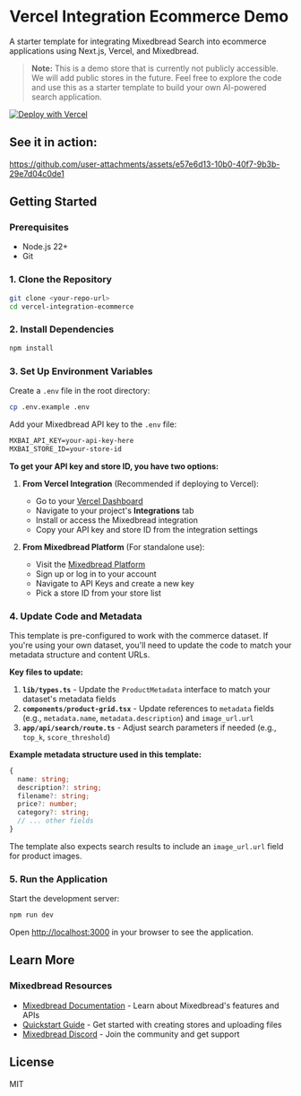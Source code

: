 # Vercel Integration Ecommerce Demo

A starter template for integrating Mixedbread Search into ecommerce applications using Next.js, Vercel, and Mixedbread.

> **Note:** This is a demo store that is currently not publicly accessible. We will add public stores in the future. Feel free to explore the code and use this as a starter template to build your own AI-powered search application.

[![Deploy with Vercel](https://vercel.com/button)](https://vercel.com/new/clone?repository-url=https%3A%2F%2Fgithub.com%2Fmixedbread-ai%2Fvercel-integration-ecommerce&project-name=mixedbread-ecommerce-app&repository-name=mixedbread-ecommerce-app&redirect-url=https%3A%2F%2Fwww.mixedbread.com&developer-id=oac_iRJgsiA4yYT8aHOJIoLeoSWk&demo-title=Mixedbread%20Starter&demo-description=A%20starter%20ecommerce%20template%20using%20Next.js%2C%20Vercel%2C%20and%20Mixedbread.%20Ship%20your%20app%20with%20AI%20search.&demo-url=https%3A%2F%2Fvercel-integration-ecommerce.vercel.app&demo-image=https%3A%2F%2Fvercel-integration-ecommerce.vercel.app%2Fhome.png&products=%5B%7B%22type%22%3A%22integration%22%2C%22integrationSlug%22%3A%22mixedbread%22%2C%22productSlug%22%3A%22search%22%2C%22protocol%22%3A%22other%22%7D%5D)

## See it in action:

https://github.com/user-attachments/assets/e57e6d13-10b0-40f7-9b3b-29e7d04c0de1

## Getting Started

### Prerequisites

- Node.js 22+
- Git

### 1. Clone the Repository

```bash
git clone <your-repo-url>
cd vercel-integration-ecommerce
```

### 2. Install Dependencies

```bash
npm install
```

### 3. Set Up Environment Variables

Create a `.env` file in the root directory:

```bash
cp .env.example .env
```

Add your Mixedbread API key to the `.env` file:

```txt
MXBAI_API_KEY=your-api-key-here
MXBAI_STORE_ID=your-store-id
```

**To get your API key and store ID, you have two options:**

1. **From Vercel Integration** (Recommended if deploying to Vercel):
   - Go to your [Vercel Dashboard](https://vercel.com/dashboard)
   - Navigate to your project's **Integrations** tab
   - Install or access the Mixedbread integration
   - Copy your API key and store ID from the integration settings

2. **From Mixedbread Platform** (For standalone use):
   - Visit the [Mixedbread Platform](https://platform.mixedbread.com/platform?next=api-keys)
   - Sign up or log in to your account
   - Navigate to API Keys and create a new key
   - Pick a store ID from your store list

### 4. Update Code and Metadata

This template is pre-configured to work with the commerce dataset. If you're using your own dataset, you'll need to update the code to match your metadata structure and content URLs.

**Key files to update:**

1. **`lib/types.ts`** - Update the `ProductMetadata` interface to match your dataset's metadata fields
2. **`components/product-grid.tsx`** - Update references to `metadata` fields (e.g., `metadata.name`, `metadata.description`) and `image_url.url`
3. **`app/api/search/route.ts`** - Adjust search parameters if needed (e.g., `top_k`, `score_threshold`)

**Example metadata structure used in this template:**

```typescript
{
  name: string;
  description?: string;
  filename?: string;
  price?: number;
  category?: string;
  // ... other fields
}
```

The template also expects search results to include an `image_url.url` field for product images.

### 5. Run the Application

Start the development server:

```bash
npm run dev
```

Open [http://localhost:3000](http://localhost:3000) in your browser to see the application.

## Learn More

### Mixedbread Resources

- [Mixedbread Documentation](https://www.mixedbread.com/docs) - Learn about Mixedbread's features and APIs
- [Quickstart Guide](https://www.mixedbread.com/docs/quickstart) - Get started with creating stores and uploading files
- [Mixedbread Discord](https://discord.gg/fCpaq2dr) - Join the community and get support

## License

MIT
